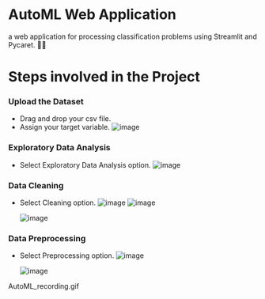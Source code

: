 # AutoML Web Application
a web application for processing classification problems using Streamlit and Pycaret. 🔎🔎

# Steps involved in the Project
### Upload the Dataset
  * Drag and drop your csv file.
  * Assign your target variable.
    ![image](https://github.com/karinmash/AutoML/assets/111049027/3b6ac8eb-ce69-4373-9289-364878596549)


### Exploratory Data Analysis
  * Select Exploratory Data Analysis option.
    ![image](https://github.com/karinmash/AutoML/assets/111049027/39d249a0-a031-4584-b947-1c7b8d04aa04)

### Data Cleaning
  * Select Cleaning option.
    ![image](https://github.com/karinmash/AutoML/assets/111049027/4ba8eccd-0d0a-474b-a1b1-f72aa827fc67)
    ![image](https://github.com/karinmash/AutoML/assets/111049027/fab9574f-caef-4262-b10f-b58bfe0a1b9b)


    ![image](https://github.com/karinmash/AutoML/assets/111049027/43b2278a-e91c-4ef8-a023-eafe30c97c34)

    


### Data Preprocessing
  * Select Preprocessing option.
    ![image](https://github.com/karinmash/AutoML/assets/111049027/810e5f1d-69ca-4549-9d51-da41f225f9ed)

    ![image](https://github.com/karinmash/AutoML/assets/111049027/6e1f44f9-402b-4b15-a658-d73bf5e6d2b3)

    
AutoML_recording.gif






   





 
